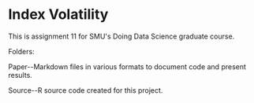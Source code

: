 # Index Volatility
This is assignment 11 for SMU's Doing Data Science graduate course.

Folders:

Paper--Markdown files in various formats to document code and present results.

Source--R source code created for this project.

